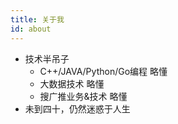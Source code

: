 ```yaml
---
title: 关于我
id: about
---
```


- 技术半吊子
  - C++/JAVA/Python/Go编程 略懂
  - 大数据技术 略懂
  - 搜广推业务&技术 略懂
- 未到四十，仍然迷惑于人生